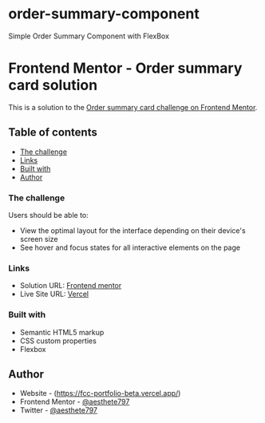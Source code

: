 # order-summary-component
Simple Order Summary Component with FlexBox

# Frontend Mentor - Order summary card solution

This is a solution to the [Order summary card challenge on Frontend Mentor](https://www.frontendmentor.io/challenges/order-summary-component-QlPmajDUj).

## Table of contents

  - [The challenge](#the-challenge)
  - [Links](#links)
  - [Built with](#built-with)
- [Author](#author)



### The challenge

Users should be able to:

- View the optimal layout for the interface depending on their device's screen size
- See hover and focus states for all interactive elements on the page

### Links

- Solution URL: [Frontend mentor](https://www.frontendmentor.io/solutions/nft-card-component-with-flexbox-BULuYq9QgN)
- Live Site URL: [Vercel](https://nft-card-component-sigma.vercel.app/)

### Built with

- Semantic HTML5 markup
- CSS custom properties
- Flexbox

## Author

- Website - (https://fcc-portfolio-beta.vercel.app/)
- Frontend Mentor - [@aesthete797](https://www.frontendmentor.io/profile/aesthete797)
- Twitter - [@aesthete797](https://twitter.com/Aesthete797?t=muygWB05vQALbcxVjiDZKw&s=09)

